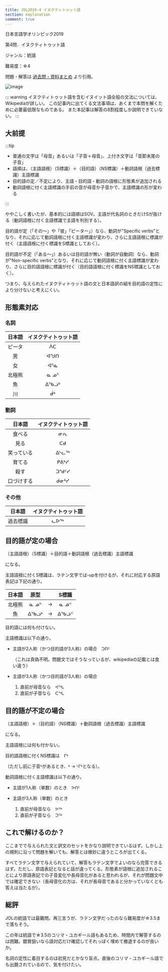 ```yaml
---
title: JOL2019-4 イヌクティトゥット語
section: explanation
comment: true
---
```


日本言語学オリンピック2019

第4問．イヌクティトゥット語

ジャンル：統語

難易度：☆4

問題・解答は
[過去問・資料まとめ](https://iolingjapan.org/preparation/)
より引用。

![image](./problem.jpg)

::: warning
イヌクティトゥット語を含むイヌイット語全般の文法については、Wikipediaが詳しい。
この記事内に出てくる文法事項は、あくまで本問を解くために必要最低限なものである。
また本記事は解答の8割程度しか説明できていない。
:::

## 大前提

:::tip

- 普通の文字は「母音」あるいは「子音＋母音」、上付き文字は「音節末尾の子音」
- 語順は、（主語語根）（S標識）＋（目的語）（NS標識）＋動詞語根（過去標識）主語標識
- 目的語の定／不定により、主語・目的語・動詞の語根に形態素が追加される
- 動詞語根に付く主語標識の手前の音が母音か子音かで、主語標識の形が変わる

:::

ややこしく書いたが、基本的には語順はSOV。主語が代名詞のときだけSが抜ける（動詞語根に付く主語標識で主語を判別する）。

目的語が定（「その～」や「彼」「ピーター」）なら、動詞が"Specific verbs"となり、それに応じて動詞語根に付く主語標識が変わり、さらに主語語根に標識が付く（主語語根に付く標識をS標識としておく）。

目的語が不定（「ある～」）あるいは目的語が無い（動詞が自動詞）なら、動詞が"Non-specific verbs"となり、それに応じて動詞語根に付く主語標識が変わり、さらに目的語語根に標識が付く（目的語語根に付く標識をNS標識としておく）。

つまり、与えられたイヌクティトゥット語の文と日本語訳の組を目的語の定性により分けないと考えにくい。

## 形態素対応

### 名詞

| 日本語 | イヌクティトゥット語 |
| :-: | :-: |
| ピータ | ᐲᑕ |
| 男 | ᐊᖑᑎ |
| 女 | ᐊᕐᓇ |
| 北極熊 | ᓇ ᓄᕐ |
| 魚 | ᐃᖃᓗᒃ |
| 川 | ᑰᒃ |

### 動詞

| 日本語 | イヌクティトゥット語 |
| :-: | :-: |
| 食べる | ᓂᕆ |
| 見る | ᑕᑯ |
| 笑っている | ᐃᒡᓚᖅ |
| 育てる | ᑭᕕᒃᓯ |
| 殺す | ᑐᖁᑦᓯ |
| 口づけする | ᑯᓂᒃᓯ |

### その他

| 日本語 | イヌクティトゥット語 |
| :-: | :-: |
| 過去標識 | ᓚᐅᖅ |

## 目的語が定の場合

（主語語根）（S標識）＋目的語＋動詞語根（過去標識）主語標識

になる。

主語語根に付くS標識は、ラテン文字では-upを付けるが、それに対応する原語表記は下記の通り。

| 日本語 | 原型 | | S標識 |
| :-: | :-: | :-: | :-: |
| 北極熊 | ᓇ ᓄᕐ | → | ᓇ ᓅᑉ |
| 魚 | ᐃᖃᓗᒃ | → | ᐃᖃᓘᑉ |

目的語には何も付けない。

主語標識は以下の通り。

- 主語が2人称（かつ目的語が3人称）の場合　ᑐᑎᑦ

  （これは真偽不明。問題文ではそうなっているが、wikipediaの記載とは食い違う）

- 主語が3人称（かつ目的語が3人称）の場合

  1. 直前が母音なら　ᕙᖓ
  1. 直前が子音なら　ᑕᖓ

## 目的語が不定の場合

（主語語根）＋（目的語）（NS標識）＋動詞語根（過去標識）主語標識

になる。

主語語根には何も付かない。

目的語語根に付くNS標識は　ᒥᒃ

（ただし前に子音ᒃがあるとき、ᒃ → ᒻᒥᒃとなる）。

動詞語根に付く主語標識は以下の通り。

- 主語が1人称（単数）のとき　ᕗᑎᑦ

- 主語が3人称（単数）のとき

  1. 直前が母音なら　ᕗᖅ
  1. 直前が子音なら　ᑐᖅ

## これで解けるのか？

ここまでで与えられた文と訳文のセットをかなり説明できているはず。しかし上の規則に沿って問題を解いても、解答とは微妙に違うところが出てくる。

すべてラテン文字で与えられていて、解答もラテン文字でよいのなら完答できるはず。ただし、原語表記となると話が違ってくる。形態素が語根に追加されることにより原語表記での子音変化や長母音化があると思われるが、それが問題文中では確定できない（長母音化の方は、それが長母音であると分かっていなくとも答えは当たるが）。

## 総評

JOLの統語では最難問。再三言うが、ラテン文字だったのなら難易度が☆3.5まで落ちそう。

この年は統語で☆3.5のコリマ・ユカギール語もあるため、時間内で解答するのは困難。銀賞狙いなら語対応だけ確認してそれっぽく埋めて撤退するのが良いか。

名詞の定性に着目するのは初見だとかなり盲点。直後のコリマ・ユカギール語でも出題されているので、気を付けたい。
